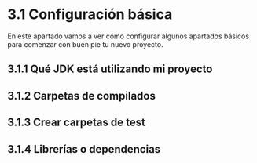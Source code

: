 # 3.1 Configuración básica
En este apartado vamos a ver cómo configurar algunos apartados básicos para comenzar con buen pie tu nuevo proyecto.
## 3.1.1 Qué JDK está utilizando mi proyecto

## 3.1.2 Carpetas de compilados

## 3.1.3 Crear carpetas de test

## 3.1.4 Librerías o dependencias
